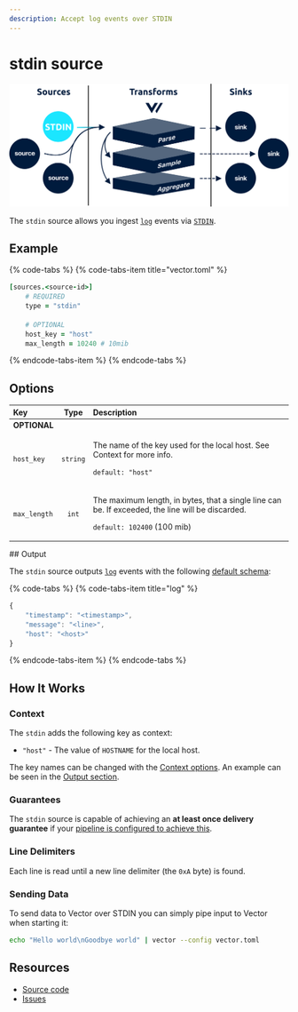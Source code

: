 ```yaml
---
description: Accept log events over STDIN
---
```


# stdin source

![](../../../.gitbook/assets/stdin-source.svg)

The `stdin` source allows you ingest [`log`](../../../about/data-model.md#log) events via [`STDIN`](https://en.wikipedia.org/wiki/Standard_streams#Standard_input_%28stdin%29).

## Example

{% code-tabs %}
{% code-tabs-item title="vector.toml" %}
```coffeescript
[sources.<source-id>]
    # REQUIRED
    type = "stdin"
    
    # OPTIONAL
    host_key = "host"
    max_length = 10240 # 10mib
```
{% endcode-tabs-item %}
{% endcode-tabs %}

## Options

<table>
  <thead>
    <tr>
      <th style="text-align:left">Key</th>
      <th style="text-align:center">Type</th>
      <th style="text-align:left">Description</th>
    </tr>
  </thead>
  <tbody>
    <tr>
      <td style="text-align:left"><b>OPTIONAL</b>
      </td>
      <td style="text-align:center"></td>
      <td style="text-align:left"></td>
    </tr>
    <tr>
      <td style="text-align:left"><code>host_key</code>
      </td>
      <td style="text-align:center"><code>string</code>
      </td>
      <td style="text-align:left">
        <p>The name of the key used for the local host. See Context for more info.</p>
        <p><code>default: &quot;host&quot;</code>
        </p>
      </td>
    </tr>
    <tr>
      <td style="text-align:left"><code>max_length</code>
      </td>
      <td style="text-align:center"><code>int</code>
      </td>
      <td style="text-align:left">
        <p>The maximum length, in bytes, that a single line can be. If exceeded,
          the line will be discarded.</p>
        <p><code>default: 102400</code> (100 mib)</p>
      </td>
    </tr>
  </tbody>
</table>## Output

The `stdin` source outputs [`log`](../../../about/data-model.md#log) events with the following [default schema](../../../about/data-model.md#default-schema):

{% code-tabs %}
{% code-tabs-item title="log" %}
```javascript
{
    "timestamp": "<timestamp>",
    "message": "<line>",
    "host": "<host>"
}
```
{% endcode-tabs-item %}
{% endcode-tabs %}

## How It Works

### Context

The `stdin` adds the following key as context:

* `"host"` - The value of `HOSTNAME` for the local host.

The key names can be changed with the [Context options](stdin.md#options). An example can be seen in the [Output section](stdin.md#output).

### Guarantees

The `stdin` source is capable of achieving an **at least once delivery guarantee** if your [pipeline is configured to achieve this](../../../about/guarantees.md#at-least-once-delivery).

### Line Delimiters

Each line is read until a new line delimiter \(the `0xA` byte\) is found.

### Sending Data

To send data to Vector over STDIN you can simply pipe input to Vector when starting it:

```bash
echo "Hello world\nGoodbye world" | vector --config vector.toml
```

## Resources

* [Source code](https://github.com/timberio/vector/blob/master/src/sources/stdin.rs)
* [Issues](https://github.com/timberio/vector/issues?q=is%3Aopen+is%3Aissue+label%3A%22Source%3A+STDIN%22)

